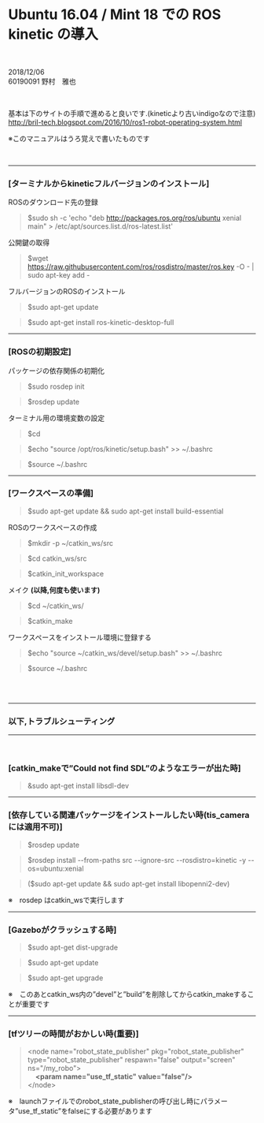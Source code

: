 # Ubuntu 16.04 / Mint 18 での ROS kinetic の導入  

<br />

2018/12/06  
60190091 野村　雅也  

<br />

基本は下のサイトの手順で進めると良いです.(kineticより古いindigoなので注意)  
http://bril-tech.blogspot.com/2016/10/ros1-robot-operating-system.html  

※このマニュアルはうろ覚えで書いたものです

<br />

---

### [ターミナルからkineticフルバージョンのインストール]

ROSのダウンロード先の登録
> $sudo sh -c 'echo "deb http://packages.ros.org/ros/ubuntu xenial main" > /etc/apt/sources.list.d/ros-latest.list' 

公開鍵の取得
> $wget https://raw.githubusercontent.com/ros/rosdistro/master/ros.key -O - | sudo apt-key add - 

フルバージョンのROSのインストール
> $sudo apt-get update 

> $sudo apt-get install ros-kinetic-desktop-full  

---

### [ROSの初期設定]

パッケージの依存関係の初期化
> $sudo rosdep init

> $rosdep update

ターミナル用の環境変数の設定
> $cd

> $echo "source /opt/ros/kinetic/setup.bash" >> ~/.bashrc  

> $source ~/.bashrc

---

### [ワークスペースの準備]

> $sudo apt-get update && sudo apt-get install build-essential

ROSのワークスペースの作成
> $mkdir -p ~/catkin_ws/src

> $cd catkin_ws/src

> $catkin_init_workspace  

メイク **(以降,何度も使います)**
> $cd ~/catkin_ws/

> $catkin_make

ワークスペースをインストール環境に登録する
> $echo "source ~/catkin_ws/devel/setup.bash" >> ~/.bashrc

> $source ~/.bashrc

<br />
<br />

---  
  
### 以下,トラブルシューティング  
  
---  

<br />

### [catkin_makeで”Could not find SDL”のようなエラーが出た時]

> &sudo apt-get install libsdl-dev

---

### [依存している関連パッケージをインストールしたい時(tis_cameraには適用不可)]

> $rosdep update

> $rosdep install --from-paths src --ignore-src --rosdistro=kinetic -y --os=ubuntu:xenial

> ($sudo apt-get update && sudo apt-get install libopenni2-dev)

※　rosdep はcatkin_wsで実行します

---

### [Gazeboがクラッシュする時]

> $sudo apt-get dist-upgrade

> $sudo apt-get update

> $sudo apt-get upgrade

※　このあとcatkin_ws内の”devel”と”build”を削除してからcatkin_makeすることが重要です

---

### [tfツリーの時間がおかしい時(重要)]

> &lt;node name="robot_state_publisher" pkg="robot_state_publisher" type="robot_state_publisher" respawn="false" output="screen" ns="/my_robo"&gt;  
> &nbsp;&nbsp;&nbsp;&nbsp;**&lt;param name="use_tf_static" value="false"/&gt;**  
> &lt;/node&gt;

※　launchファイルでのrobot_state_publisherの呼び出し時にパラメータ”use_tf_static”をfalseにする必要があります
